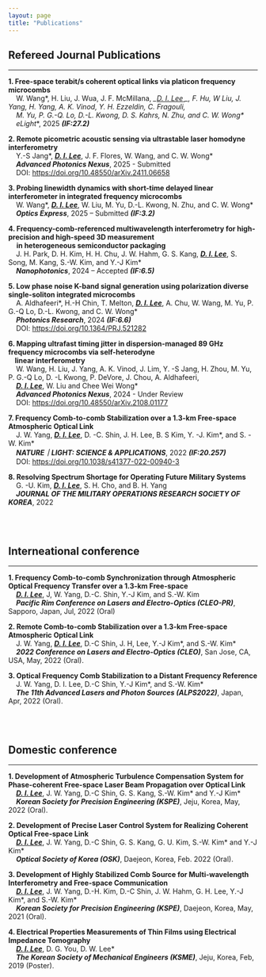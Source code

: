 ```yaml
---
layout: page
title: "Publications"
---
```


## Refereed Journal Publications
<hr/>

**1. Free-space terabit/s coherent optical links via platicon frequency microcombs**<br/>
&nbsp;&nbsp;&nbsp;&nbsp;W. Wang\*, H. Liu, J. Wua, J. F. McMillana, **_<u>D. I. Lee* </u>_**, F. Hu, W Liu, J. Yang, H. Yang, A. K. Vinod, Y. H. Ezzeldin, C. Fragouli, <br/>
&nbsp;&nbsp;&nbsp;&nbsp;M. Yu, P. G.-Q. Lo, D.-L. Kwong, D. S. Kahrs, N. Zhu, and C. W. Wong\*<br/>
&nbsp;&nbsp;&nbsp;&nbsp;**_eLight_**, 2025 **_(IF:27.2)_** <br/>

**2. Remote picometric acoustic sensing via ultrastable laser homodyne interferometry**<br/>
&nbsp;&nbsp;&nbsp;&nbsp;Y.-S Jang\*, **_<u>D. I. Lee</u>_**, J. F. Flores, W. Wang, and C. W. Wong* <br/>
&nbsp;&nbsp;&nbsp;&nbsp;**_Advanced Photonics Nexus_**, 2025 - Submitted <br/>
&nbsp;&nbsp;&nbsp;&nbsp;DOI: https://doi.org/10.48550/arXiv.2411.06658<br/>

**3. Probing linewidth dynamics with short-time delayed linear interferometer in integrated frequency microcombs**<br/>
&nbsp;&nbsp;&nbsp;&nbsp;W. Wang\*, **_<u>D. I. Lee</u>_**, W. Liu, M. Yu, D.-L. Kwong, N. Zhu, and C. W. Wong* <br/>
&nbsp;&nbsp;&nbsp;&nbsp;**_Optics Express_**, 2025 – Submitted **_(IF:3.2)_** <br/>

**4. Frequency-comb-referenced multiwavelength interferometry for high-precision and high-speed 3D measurement <br/>
&nbsp;&nbsp;&nbsp;&nbsp; in heterogeneous semiconductor packaging**<br/>
&nbsp;&nbsp;&nbsp;&nbsp;J. H. Park, D. H. Kim, H. H. Chu, J. W. Hahm, G. S. Kang, **_<u>D. I. Lee</u>_**, S. Song, M. Kang, S.-W. Kim, and Y.-J Kim\* <br/>
&nbsp;&nbsp;&nbsp;&nbsp;**_Nanophotonics_**, 2024 – Accepted **_(IF:6.5)_** <br/>

**5. Low phase noise K-band signal generation using polarization diverse single-soliton integrated microcombs**<br/>
&nbsp;&nbsp;&nbsp;&nbsp;A. Aldhafeeri*, H.-H Chin, T. Melton, **_<u>D. I. Lee</u>_**, A. Chu, W. Wang, M. Yu, P. G.-Q Lo, D.-L. Kwong, and C. W. Wong\* <br/>
&nbsp;&nbsp;&nbsp;&nbsp;**_Photonics Research_**, 2024 **_(IF:6.6)_** <br/>
&nbsp;&nbsp;&nbsp;&nbsp;DOI: https://doi.org/10.1364/PRJ.521282<br/>

**6. Mapping ultrafast timing jitter in dispersion-managed 89 GHz frequency microcombs via self-heterodyne <br/>
&nbsp;&nbsp;&nbsp;&nbsp;linear interferometry**<br/>
&nbsp;&nbsp;&nbsp;&nbsp;W. Wang, H. Liu, J. Yang, A. K. Vinod, J. Lim, Y. -S Jang, H. Zhou, M. Yu, P. G.-Q Lo, D. -L Kwong, P. DeVore, J. Chou, A. Aldhafeeri,  <br/>
&nbsp;&nbsp;&nbsp;&nbsp;**_<u>D. I. Lee</u>_**, W. Liu and Chee Wei Wong\* <br/>
&nbsp;&nbsp;&nbsp;&nbsp;**_Advanced Photonics Nexus_**, 2024 - Under Review <br/>
&nbsp;&nbsp;&nbsp;&nbsp;DOI: https://doi.org/10.48550/arXiv.2108.01177<br/>

**7. Frequency Comb-to-comb Stabilization over a 1.3-km Free-space Atmospheric Optical Link**<br/>
&nbsp;&nbsp;&nbsp;&nbsp;J. W. Yang, **_<u>D. I. Lee</u>_**, D. -C. Shin, J. H. Lee, B. S Kim, Y. -J. Kim\*, and S. -W. Kim\*<br/>
&nbsp;&nbsp;&nbsp;&nbsp;**_NATURE｜LIGHT: SCIENCE & APPLICATIONS_**, 2022 **_(IF:20.257)_** <br/>
&nbsp;&nbsp;&nbsp;&nbsp;DOI: https://doi.org/10.1038/s41377-022-00940-3

**8. Resolving Spectrum Shortage for Operating Future Military Systems**<br/>
&nbsp;&nbsp;&nbsp;&nbsp;G. -U. Kim, **_<u>D. I. Lee</u>_**, S. H. Cho, and B. H. Yang<br/>
&nbsp;&nbsp;&nbsp;&nbsp;**_JOURNAL OF THE MILITARY OPERATIONS RESEARCH SOCIETY OF KOREA_**, 2022

<br/><br/>


## Interneational conference
<hr/>

**1. Frequency Comb-to-comb Synchronization through Atmospheric Optical Frequency Transfer over a 1.3-km Free-space**<br/>
&nbsp;&nbsp;&nbsp;&nbsp;**_<u>D. I. Lee</u>_**, J, W. Yang, D.-C. Shin, Y.-J Kim, and S.-W. Kim<br/>
&nbsp;&nbsp;&nbsp;&nbsp;**_Pacific Rim Conference on Lasers and Electro-Optics (CLEO-PR)_**, Sapporo, Japan, Jul, 2022 (Oral)

**2. Remote Comb-to-comb Stabilization over a 1.3-km Free-space Atmospheric Optical Link**<br/>
&nbsp;&nbsp;&nbsp;&nbsp;J. W. Yang, **_<u>D. I. Lee</u>_**, D.-C Shin, J. H, Lee, Y.-J Kim*, and S.-W. Kim*<br/>
&nbsp;&nbsp;&nbsp;&nbsp;**_2022 Conference on Lasers and Electro-Optics (CLEO)_**, San Jose, CA, USA, May, 2022 (Oral).


**3. Optical Frequency Comb Stabilization to a Distant Frequency Reference**<br/>
&nbsp;&nbsp;&nbsp;&nbsp;J. W. Yang, D. I. Lee, D.-C Shin, Y.-J Kim*, and S.-W. Kim*<br/>
&nbsp;&nbsp;&nbsp;&nbsp;**_The 11th Advanced Lasers and Photon Sources (ALPS2022)_**, Japan, Apr, 2022 (Oral).

<br/><br/>

## Domestic conference
<hr/>

**1. Development of Atmospheric Turbulence Compensation System for Phase-coherent Free-space Laser Beam Propagation over Optical Link**<br/>
&nbsp;&nbsp;&nbsp;&nbsp;**_<u>D. I. Lee</u>_**, J. W. Yang, D.-C Shin, G. S. Kang, S.-W. Kim* and Y.-J Kim*<br/>
&nbsp;&nbsp;&nbsp;&nbsp;**_Korean Society for Precision Engineering (KSPE)_**, Jeju, Korea, May, 2022 (Oral).

**2. Development of Precise Laser Control System for Realizing Coherent Optical Free-space Link**<br/>
&nbsp;&nbsp;&nbsp;&nbsp;**_<u>D. I. Lee</u>_**, J. W. Yang, D.-C Shin, G. S. Kang, G. U. Kim, S.-W. Kim* and Y.-J Kim*<br/>
&nbsp;&nbsp;&nbsp;&nbsp;**_Optical Society of Korea (OSK)_**, Daejeon, Korea, Feb. 2022 (Oral).

**3. Development of Highly Stabilized Comb Source for Multi-wavelength Interferometry and Free-space Communication**<br/>
&nbsp;&nbsp;&nbsp;&nbsp;**_<u>D. I. Lee</u>_**, J. W. Yang, D.-H. Kim, D.-C Shin, J. W. Hahm, G. H. Lee, Y.-J Kim*, and S.-W. Kim* <br/>
&nbsp;&nbsp;&nbsp;&nbsp;**_Korean Society for Precision Engineering (KSPE)_**, Daejeon, Korea, May, 2021 (Oral).

**4. Electrical Properties Measurements of Thin Films using Electrical Impedance Tomography**<br/>
&nbsp;&nbsp;&nbsp;&nbsp;**_<u>D. I. Lee</u>_**, D. G. You, D. W. Lee*<br/>
&nbsp;&nbsp;&nbsp;&nbsp;**_The Korean Society of Mechanical Engineers (KSME)_**, Jeju, Korea, Feb, 2019 (Poster).
